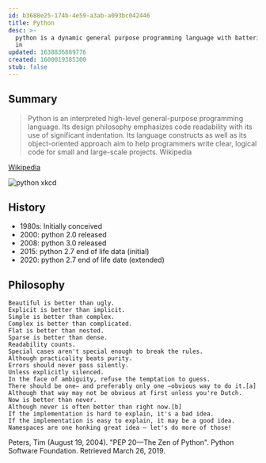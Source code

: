 ```yaml
---
id: b3688e25-174b-4e59-a3ab-a093bc042446
title: Python
desc: >-
  python is a dynamic general purpose programming language with batteries built
  in
updated: 1638836889776
created: 1600019385300
stub: false
---
```



## Summary
> Python is an interpreted high-level general-purpose programming language. Its design philosophy emphasizes code readability with its use of significant indentation. Its language constructs as well as its object-oriented approach aim to help programmers write clear, logical code for small and large-scale projects. Wikipedia

[Wikipedia](https://en.wikipedia.org/wiki/Python_(programming_language))


![python xkcd](https://imgs.xkcd.com/comics/python.png)

## History
- 1980s: Initially conceived
- 2000: python 2.0 released
- 2008: python 3.0 released
- 2015: python 2.7 end of life data (initial)
- 2020: python 2.7 end of life date (extended)

## Philosophy

```
Beautiful is better than ugly.
Explicit is better than implicit.
Simple is better than complex.
Complex is better than complicated.
Flat is better than nested.
Sparse is better than dense.
Readability counts.
Special cases aren't special enough to break the rules.
Although practicality beats purity.
Errors should never pass silently.
Unless explicitly silenced.
In the face of ambiguity, refuse the temptation to guess.
There should be one– and preferably only one –obvious way to do it.[a]
Although that way may not be obvious at first unless you're Dutch.
Now is better than never.
Although never is often better than right now.[b]
If the implementation is hard to explain, it's a bad idea.
If the implementation is easy to explain, it may be a good idea.
Namespaces are one honking great idea – let's do more of those!
```

Peters, Tim (August 19, 2004). "PEP 20—The Zen of Python". Python Software Foundation. Retrieved March 26, 2019.